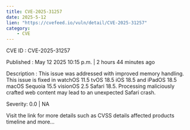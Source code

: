 ```yaml
---
title: CVE-2025-31257
date: 2025-5-12
lien: "https://cvefeed.io/vuln/detail/CVE-2025-31257"
category:
    - CVE
---
```


CVE ID : CVE-2025-31257

Published :  May 12
2025
10:15 p.m. | 2 hours
44 minutes ago

Description : This issue was addressed with improved memory handling. This issue is fixed in watchOS 11.5
tvOS 18.5
iOS 18.5 and iPadOS 18.5
macOS Sequoia 15.5
visionOS 2.5
Safari 18.5. Processing maliciously crafted web content may lead to an unexpected Safari crash.

Severity: 0.0 | NA

Visit the link for more details
such as CVSS details
affected products
timeline
and more...
